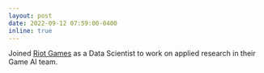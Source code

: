 ```yaml
---
layout: post
date: 2022-09-12 07:59:00-0400
inline: true
---
```


Joined [Riot Games](https://www.riotgames.com/) as a Data Scientist to work on applied research in their Game AI team.
